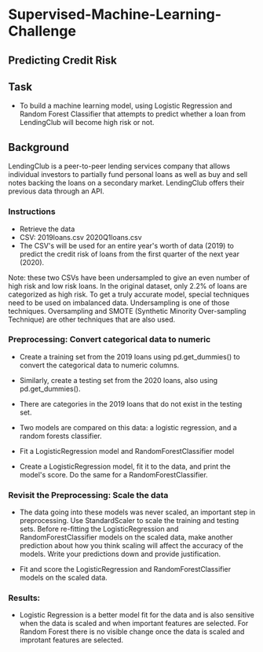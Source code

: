 # Supervised-Machine-Learning-Challenge

## Predicting Credit Risk
## Task
- To build a machine learning model, using Logistic Regression and Random Forest Classifier that attempts to predict whether a loan from LendingClub will become high risk or not.

## Background
LendingClub is a peer-to-peer lending services company that allows individual investors to partially fund personal loans as well as buy and sell notes backing the loans on a secondary market. LendingClub offers their previous data through an API.


### Instructions
- Retrieve the data
- CSV: 2019loans.csv
       2020Q1loans.csv
- The CSV's will be used for an entire year's worth of data (2019) to predict the credit risk of loans from the first quarter of the next year (2020).

Note: these two CSVs have been undersampled to give an even number of high risk and low risk loans. In the original dataset, only 2.2% of loans are categorized as high risk. To get a truly accurate model, special techniques need to be used on imbalanced data. Undersampling is one of those techniques. Oversampling and SMOTE (Synthetic Minority Over-sampling Technique) are other techniques that are also used.

### Preprocessing: Convert categorical data to numeric
- Create a training set from the 2019 loans using pd.get_dummies() to convert the categorical data to numeric columns. 
- Similarly, create a testing set from the 2020 loans, also using pd.get_dummies(). 
- There are categories in the 2019 loans that do not exist in the testing set.


- Two models are compared on this data: a logistic regression, and a random forests classifier.
- Fit a LogisticRegression model and RandomForestClassifier model
- Create a LogisticRegression model, fit it to the data, and print the model's score. Do the same for a RandomForestClassifier. 

### Revisit the Preprocessing: Scale the data
- The data going into these models was never scaled, an important step in preprocessing. Use StandardScaler to scale the training and testing sets. Before re-fitting the LogisticRegression and RandomForestClassifier models on the scaled data, make another prediction about how you think scaling will affect the accuracy of the models. Write your predictions down and provide justification.

- Fit and score the LogisticRegression and RandomForestClassifier models on the scaled data.

### Results:
- Logistic Regression is a better model fit for the data and is also sensitive when the data is scaled and when important features are selected. For Random Forest there is no visible change once the data is scaled and improtant features are selected.
